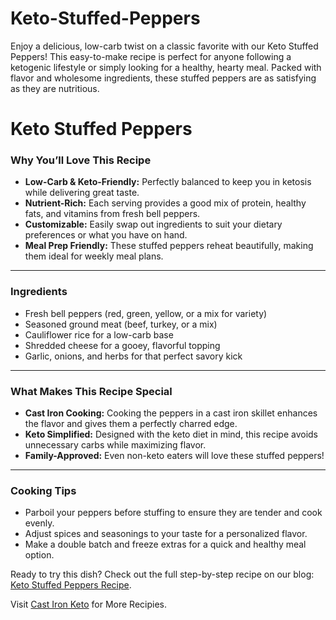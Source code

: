 # Keto-Stuffed-Peppers
Enjoy a delicious, low-carb twist on a classic favorite with our Keto Stuffed Peppers! This easy-to-make recipe is perfect for anyone following a ketogenic lifestyle or simply looking for a healthy, hearty meal. Packed with flavor and wholesome ingredients, these stuffed peppers are as satisfying as they are nutritious.

# Keto Stuffed Peppers  

### Why You’ll Love This Recipe  
- **Low-Carb & Keto-Friendly:** Perfectly balanced to keep you in ketosis while delivering great taste.  
- **Nutrient-Rich:** Each serving provides a good mix of protein, healthy fats, and vitamins from fresh bell peppers.  
- **Customizable:** Easily swap out ingredients to suit your dietary preferences or what you have on hand.  
- **Meal Prep Friendly:** These stuffed peppers reheat beautifully, making them ideal for weekly meal plans.  

---

### Ingredients  
- Fresh bell peppers (red, green, yellow, or a mix for variety)  
- Seasoned ground meat (beef, turkey, or a mix)  
- Cauliflower rice for a low-carb base  
- Shredded cheese for a gooey, flavorful topping  
- Garlic, onions, and herbs for that perfect savory kick  

---

### What Makes This Recipe Special  
- **Cast Iron Cooking:** Cooking the peppers in a cast iron skillet enhances the flavor and gives them a perfectly charred edge.  
- **Keto Simplified:** Designed with the keto diet in mind, this recipe avoids unnecessary carbs while maximizing flavor.  
- **Family-Approved:** Even non-keto eaters will love these stuffed peppers!  

---

### Cooking Tips  
- Parboil your peppers before stuffing to ensure they are tender and cook evenly.  
- Adjust spices and seasonings to your taste for a personalized flavor.  
- Make a double batch and freeze extras for a quick and healthy meal option.  


Ready to try this dish? Check out the full step-by-step recipe on our blog: [Keto Stuffed Peppers Recipe](https://www.castironketo.net/blog/keto-stuffed-peppers/).


Visit [Cast Iron Keto](https://www.castironketo.net/) for More Recipies.
